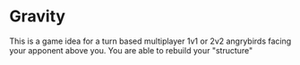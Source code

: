 # Gravity

This is a game idea for a turn based multiplayer 1v1 or 2v2 angrybirds facing your apponent above you. You are able to rebuild your "structure"
